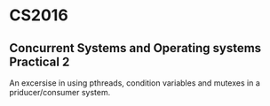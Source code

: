 # CS2016

## Concurrent Systems and Operating systems Practical 2
An excersise in using pthreads, condition variables and mutexes in a priducer/consumer system.

